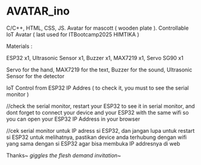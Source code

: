 # AVATAR_ino
C/C++, HTML, CSS, JS. Avatar for mascott ( wooden plate ). Controllable IoT Avatar ( last used for ITBootcamp2025 HIMTIKA )


Materials :

ESP32 x1,
Ultrasonic Sensor x1,
Buzzer x1,
MAX7219 x1,
Servo SG90 x1

Servo for the hand, MAX7219 for the text, Buzzer for the sound, Ultrasonic Sensor for the detector

IoT Control from ESP32 IP Addres ( to check it, you must to see the serial monitor )

//check the serial monitor, restart your ESP32 to see it in serial monitor, and dont forget to connect your device and your ESP32 with the same wifi so you can open your ESP32 IP Address in your browser

//cek serial monitor untuk IP adress si ESP32, dan jangan lupa untuk restart si ESP32 untuk melihatnya, pastikan device anda terhubung dengan wifi yang sama dengan si ESP32 agar bisa membuka IP addresnya di web

Thanks~ *giggles* *the flesh demand invitation~*
